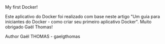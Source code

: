 <p>My first Docker!</p>

<p>Este aplicativo do Docker foi realizado com base neste artigo "Um guia para iniciantes do Docker - como criar seu primeiro aplicativo Docker". Muito obrigado Gaël Thomas!</p>

<div><p>Author Gaël THOMAS - gaelgthomas</p></div>
